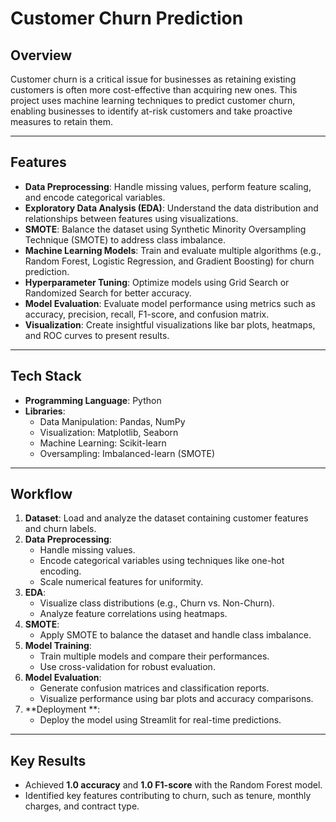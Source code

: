 # Customer Churn Prediction

## Overview
Customer churn is a critical issue for businesses as retaining existing customers is often more cost-effective than acquiring new ones. This project uses machine learning techniques to predict customer churn, enabling businesses to identify at-risk customers and take proactive measures to retain them.

---

## Features
- **Data Preprocessing**: Handle missing values, perform feature scaling, and encode categorical variables.
- **Exploratory Data Analysis (EDA)**: Understand the data distribution and relationships between features using visualizations.
- **SMOTE**: Balance the dataset using Synthetic Minority Oversampling Technique (SMOTE) to address class imbalance.
- **Machine Learning Models**: Train and evaluate multiple algorithms (e.g., Random Forest, Logistic Regression, and Gradient Boosting) for churn prediction.
- **Hyperparameter Tuning**: Optimize models using Grid Search or Randomized Search for better accuracy.
- **Model Evaluation**: Evaluate model performance using metrics such as accuracy, precision, recall, F1-score, and confusion matrix.
- **Visualization**: Create insightful visualizations like bar plots, heatmaps, and ROC curves to present results.

---

## Tech Stack
- **Programming Language**: Python
- **Libraries**:
  - Data Manipulation: Pandas, NumPy
  - Visualization: Matplotlib, Seaborn
  - Machine Learning: Scikit-learn
  - Oversampling: Imbalanced-learn (SMOTE)

---

## Workflow
1. **Dataset**: Load and analyze the dataset containing customer features and churn labels.
2. **Data Preprocessing**:
   - Handle missing values.
   - Encode categorical variables using techniques like one-hot encoding.
   - Scale numerical features for uniformity.
3. **EDA**:
   - Visualize class distributions (e.g., Churn vs. Non-Churn).
   - Analyze feature correlations using heatmaps.
4. **SMOTE**:
   - Apply SMOTE to balance the dataset and handle class imbalance.
5. **Model Training**:
   - Train multiple models and compare their performances.
   - Use cross-validation for robust evaluation.
6. **Model Evaluation**:
   - Generate confusion matrices and classification reports.
   - Visualize performance using bar plots and accuracy comparisons.
7. **Deployment **:
   - Deploy the model using Streamlit for real-time predictions.

---

## Key Results
- Achieved **1.0 accuracy** and **1.0 F1-score** with the Random Forest model.
- Identified key features contributing to churn, such as tenure, monthly charges, and contract type.
